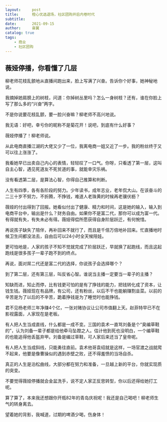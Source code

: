 ```yaml
---
layout:     post
title:      橙心优选退场，社区团购开启内卷时代
subtitle:   
date:       2021-09-15
author:     奋翼
catalog: true
tags:
    - 商业
    - 社区团购
---
```



## 薇娅停播，你看懂了几层

柳老师花枝乱颤地从直播间跑出来，脸上写满了兴奋。告诉你个好事，她神秘地说。

我摘掉她肩膀上的树枝，问道：你掉树丛里吗？怎么一身树枝？还有，谁在你脸上写了那么多的“兴奋”两字。

不是你说要花枝乱颤，要一脸兴奋嘛？柳老师不高兴地说。

我无语：好吧，幸亏你的昵称不是菊花开！说吧，到底有什么好事？

薇娅停播了！柳老师说。

从此电商直播江湖的大佬又少了一位，我离电商一姐又近了一步。我的粉丝终于又可以往上涨涨了。

我看她早已出卖自己内心的表情，轻轻叹了一口气。你呀，只看透了第一层，这叫自主心智，遇见死道友不死贫道的事，就能幸灾乐祸。

没有看透第二层，是算法心智，你得自己推算和判断。

人生有四季，各有各阶段的努力。少年读书，成年志业，老年侃大山。在该奋斗的二三十岁不努力，不折腾，不挣钱，难道人老珠黄的时候再老骥伏枥？

薇娅的付出得到了回报。她看似付出了健康、精力和时间，这是她的输入，输入到电商平台中，输出是什么？财务自由。如果你不是富二代，那你可以成为富一代。有得就有失，有失未必有得。薇娅得偿所愿获得自身阶层跃迁，有何惋惜。

再说孩子缺失了陪伴，再补回来不就行了，而且是千倍万倍地补回来。忙直播地时候卫生间都没法去，自由后可以24小时全天候陪娃。

更可怕地是，人家的孩子不知不觉就完成了阶层跃迁，早就换了起跑线，而且这起跑线是很多孩子一辈子跑不到的终点。

再说，面对屌二代还是富二代的选择，你说孩子会选择哪个？

到了第二层，还有第三层，叫反省心智。谁说当主播一定要当一辈子的主播？

知缺而进，知止而停，比有钱更可怕的是有了挣钱的能力，把钱转化成了资本，让钱生钱。薇娅现在有品牌，有公司，还有粉丝，以后不干也能躺赚割韭菜。以前的辛苦是为了以后的不辛苦，跪着挣钱是为了睡觉时也能挣钱。

君不见杨老师三年净赚4个亿，一张对赌协议让公司市值翻上天。赵菲特早已不在影视露面，人家现在是老板。

有人把人生当成直线，什么都是一成不变。三国的袁术一直骂刘备是个“臭编草鞋的”，认为刘备一辈子都是给他牵马坠蹬之人。估计他到死也没明白，一个编草鞋的也能追得他丢盔弃甲。刘备是编过草鞋，可人家后来还当了皇帝呢。

有人把人生当成斜线，只能勇往直前。袁术他哥袁绍就是这样，一场官渡之战就爬不起来，他要是像曹操似的遇到赤壁之败，还不得羞愤的当场自杀。

真正的人生是泊松曲线，大部分都在努力和准备，一旦越上新的平台，你就实现质的突变。

不要觉得薇娅停播就会金盆洗手，说不定人家正反思转型，你以后还得给她打工呢。

算了算了，本来我还想跟你开瓶82年的青岛庆祝呢！我还是自己喝吧！柳老师生气的转身离去。

望着她的背影，我喊道，过期的啤酒少喝，伤身体！